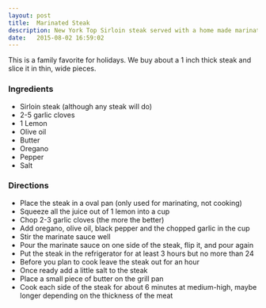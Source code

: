 ```yaml
---
layout: post
title:  Marinated Steak
description: New York Top Sirloin steak served with a home made marinate sauce.
date:   2015-08-02 16:59:02
---
```


This is a family favorite for holidays. We buy about a 1 inch thick steak and slice it in thin, wide pieces.

### Ingredients

- Sirloin steak (although any steak will do)
- 2-5 garlic cloves
- 1 Lemon
- Olive oil
- Butter
- Oregano
- Pepper
- Salt

### Directions

- Place the steak in a oval pan (only used for marinating, not cooking)
- Squeeze all the juice out of 1 lemon into a cup
- Chop 2-3 garlic cloves (the more the better)
- Add oregano, olive oil, black pepper and the chopped garlic in the cup
- Stir the marinate sauce well
- Pour the marinate sauce on one side of the steak, flip it, and pour again
- Put the steak in the refrigerator for at least 3 hours but no more than 24
- Before you plan to cook leave the steak out for an hour
- Once ready add a little salt to the steak
- Place a small piece of butter on the grill pan
- Cook each side of the steak for about 6 minutes at medium-high, maybe longer depending on the thickness of the meat

